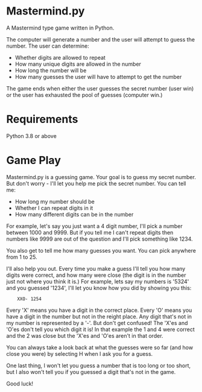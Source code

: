 # Mastermind.py

A Mastermind type game written in Python.

The computer will generate a number and the user will attempt to guess the number.
The user can determine:

- Whether digits are allowed to repeat
- How many unique digits are allowed in the number
- How long the number will be
- How many guesses the user will have to attempt to get the number

The game ends when either the user guesses the secret number (user win) or the 
user has exhausted the pool of guesses (computer win.)

# Requirements

Python 3.8 or above

# Game Play

Mastermind.py is a guessing game. Your goal is to guess my secret number.
But don't worry - I'll let you help me pick the secret number. You can tell me:
- How long my number should be
- Whether I can repeat digits in it
- How many different digits can be in the number

For example, let's say you just want a 4 digit number, I'll pick a number between 1000 and 9999.
But if you tell me I can't repeat digits then numbers like 9999 are out of the question and I'll
pick something like 1234.

You also get to tell me how many guesses you want. You can pick anywhere from 1 to 25.

I'll also help you out. Every time you make a guess I'll tell you how many digits were correct,
and how many were close (the digit is in the number just not where you think it is.)
For example, lets say my numbers is '5324' and you guessed '1234', I'll let you know how
you did by showing you this:

        XXO- 1254

Every 'X' means you have a digit in the correct place. Every 'O' means you have a digit in the
number but not in the reight place. Any digit that's not in my number is represented by a '-'.
But don't get confused! The 'X'es and 'O'es don't tell you which digit it is! In that example
the 1 and 4 were correct and the 2 was close but the 'X'es and 'O'es aren't in that order.

You can always take a look back at what the guesses were so far (and how close you were) by
selecting H when I ask you for a guess.

One last thing, I won't let you guess a number that is too long or too short, but I also won't
tell you if you guessed a digit that's not in the game.

Good luck!